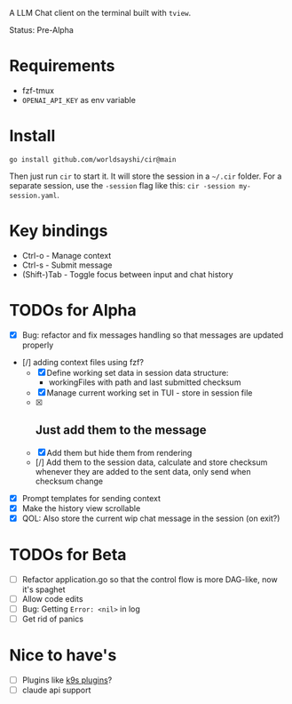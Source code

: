 
A LLM Chat client on the terminal built with `tview`.

Status: Pre-Alpha

# Requirements

- fzf-tmux
- `OPENAI_API_KEY` as env variable

# Install

```
go install github.com/worldsayshi/cir@main
```

Then just run `cir` to start it. It will store the session in a `~/.cir` folder.
For a separate session, use the `-session` flag like this: `cir -session my-session.yaml`.


# Key bindings

- Ctrl-o - Manage context
- Ctrl-s - Submit message
- (Shift-)Tab - Toggle focus between input and chat history

# TODOs for Alpha

- [X] Bug: refactor and fix messages handling so that messages are updated properly
- [/] adding context files using fzf?
    - [X] Define working set data in session data structure:
        - workingFiles with path and last submitted checksum
    - [X] Manage current working set in TUI - store in session file
    - [X] Just add them to the message
        -
    - [X] Add them but hide them from rendering
    - [/] Add them to the session data, calculate and store checksum whenever they are added to the sent data, only send when checksum change
- [X] Prompt templates for sending context
- [X] Make the history view scrollable
- [X] QOL: Also store the current wip chat message in the session (on exit?)

# TODOs for Beta

- [ ] Refactor application.go so that the control flow is more DAG-like, now it's spaghet
- [ ] Allow code edits
- [ ] Bug: Getting `Error: <nil>` in log
- [ ] Get rid of panics

# Nice to have's

- [ ] Plugins like [k9s plugins](https://k9scli.io/topics/plugins/)?
- [ ] claude api support